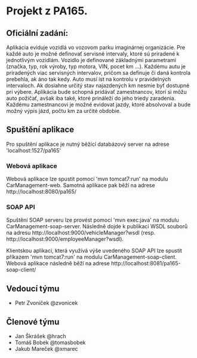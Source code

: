 # Projekt z PA165.

## Oficiální zadání:
Aplikácia eviduje vozidlá vo vozovom parku imaginárnej organizácie. Pre každé auto je možné definovať servisné intervaly, ktoré sú priradené k jednotlivým vozidlám. Vozidlo je definované základnými parametrami (značka, typ, rok výroby, typ motora, VIN, pocet km ...). Každému autu je priradených viac servisných intervalov, pričom sa definuje či daná kontrola prebehla, ak áno tak kedy. Auto musí íst na kontrolu v pravidelných intervaloch. Ak dosiahne určitý stav najazdených km nesmie byť dostupné pri výbere. Aplikácia bude schopná pridávať zamestnancov, ktorí si môžu auto požičať, avšak iba také, ktoré prináleží do jeho triedy zaradenia. Každému zamestnancovi je možné evidovat jazdy, ktoré absolvoval a bude možný výpis jázd, počtu km za určité obdobie. 

## Spuštění aplikace

Pro spuštění aplikace je nutný běžící databázový server na adrese 'localhost:1527/pa165'

### Webová aplikace

Webová aplikace lze spustit pomocí 'mvn tomcat7:run' na modulu CarManagement-web. Samotná aplikace pak běží na adrese http://localhost:8080/pa165/

### SOAP API

Spuštění SOAP serveru lze provést pomocí 'mvn exec:java' na modulu CarManagement-soap-server. Následně dojde k publikaci WSDL souborů na adresu http://localhost:9000/vehicleManager?wsdl (resp. http://localhost:9000/employeeManager?wsdl).

Klientskou aplikaci, která využívá výše uvedeného SOAP API lze spustit příkazem 'mvn tomcat7:run' na modulu CarManagement-soap-client. Webová aplikace následně běží na adrese http://localhost:8081/pa165-soap-client/


## Vedoucí týmu
- Petr Zvoníček @zvonicek

## Členové týmu
- Jan Škrášek @hrach
- Tomáš Bobek @tomasbobek
- Jakub Mareček @xmarec
